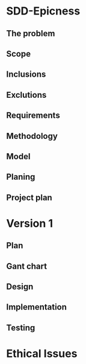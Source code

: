 # SDD-Epicness
## The problem
## Scope
## Inclusions
## Exclutions 
## Requirements 
## Methodology
## Model 
## Planing 
## Project plan 
# Version 1 
## Plan 
## Gant chart
## Design
## Implementation
## Testing 
# Ethical Issues 
